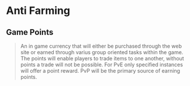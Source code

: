 Anti Farming
============

Game Points
-----------

> An in game currency that will either be purchased through the
web site or earned through varius group oriented tasks within
the game. The points will enable players to trade items to one
another, without points a trade will not be possible. For PvE
only specified instances will offer a point reward. PvP will
be the primary source of earning points. 